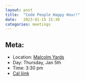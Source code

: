 ```yaml
---
layout: post
title:  "Code People Happy Hour!"
date:   2023-01-15 15:30
categories: meetings
---
```


## Meta:

- Location: [Malcolm Yards](https://goo.gl/maps/YpDYgcP97y8emHNq8)
- Day: Thursday, Jan 5th
- Time: 3:30 pm
- [Cal liink](https://calendar.google.com/calendar/event?action=TEMPLATE&tmeid=Nms1OXRxOGdobnBrNmxoczZhMDNpYzllbDkgdGpzb2JlY2tAdW1uLmVkdQ&tmsrc=tjsobeck%40umn.edu)
